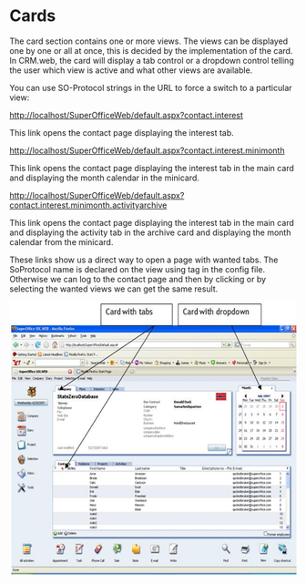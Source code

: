 <properties date="2016-06-24"
SortOrder="11"
/>

Cards
=====

The card section contains one or more views. The views can be displayed one by one or all at once, this is decided by the implementation of the card. In CRM.web, the card will display a tab control or a dropdown control telling the user which view is active and what other views are available.

You can use SO-Protocol strings in the URL to force a switch to a particular view:

[http://localhost/SuperOfficeWeb/default.aspx?contact.interest](#)

This link opens the contact page displaying the interest tab.

[http://localhost/SuperOfficeWeb/default.aspx?contact.interest.minimonth](#)

This link opens the contact page displaying the interest tab in the main card and displaying the month calendar in the minicard.

[http://localhost/SuperOfficeWeb/default.aspx?contact.interest.minimonth.activityarchive](#)

This link opens the contact page displaying the interest tab in the main card and displaying the activity tab in the archive card and displaying the month calendar from the minicard.

These links show us a direct way to open a page with wanted tabs. The SoProtocol name is declared on the view using tag in the config file. Otherwise we can log to the contact page and then by clicking or by selecting the wanted views we can get the same result.

<img src="../UserControlsCardsPanels_files/image002.jpg" width="605" height="481" />

